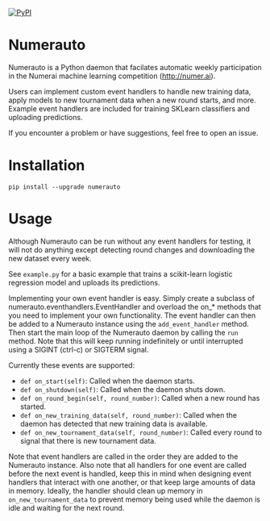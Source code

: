 [![PyPI](https://img.shields.io/pypi/v/numerauto.svg)](https://pypi.python.org/pypi/numerauto)

# Numerauto
Numerauto is a Python daemon that facilates automatic weekly participation in
the Numerai machine learning competition (http://numer.ai).

Users can implement custom event handlers to handle new training data, apply
models to new tournament data when a new round starts, and more. Example
event handlers are included for training SKLearn classifiers and uploading
predictions.

If you encounter a problem or have suggestions, feel free to open an issue.

# Installation
`pip install --upgrade numerauto`

# Usage
Although Numerauto can be run without any event handlers for testing, it will
not do anything except detecting round changes and downloading the new dataset
every week.

See `example.py` for a basic example that trains a scikit-learn logistic
regression model and uploads its predictions.

Implementing your own event handler is easy. Simply create a subclass of
numerauto.eventhandlers.EventHandler and overload the on_* methods that you
need to implement your own functionality. The event handler can then be added
to a Numerauto instance using the `add_event_handler` method. Then start the
main loop of the Numerauto daemon by calling the `run` method. Note that this
will keep running indefinitely or until interrupted using a SIGINT (ctrl-c) or
SIGTERM signal.

Currently these events are supported:
- `def on_start(self)`: Called when the daemon starts.
- `def on_shutdown(self)`: Called when the daemon shuts down.
- `def on_round_begin(self, round_number)`: Called when a new round has started.
- `def on_new_training_data(self, round_number)`: Called when the daemon has detected that new training data is available.
- `def on_new_tournament_data(self, round_number)`: Called every round to signal that there is new tournament data.

Note that event handlers are called in the order they are added to the
Numerauto instance. Also note that all handlers for one event are called before
the next event is handled, keep this in mind when designing event handlers that
interact with one another, or that keep large amounts of data in memory.
Ideally, the handler should clean up memory in `on_new_tournament_data` to
prevent memory being used while the daemon is idle and waiting for the next
round.
